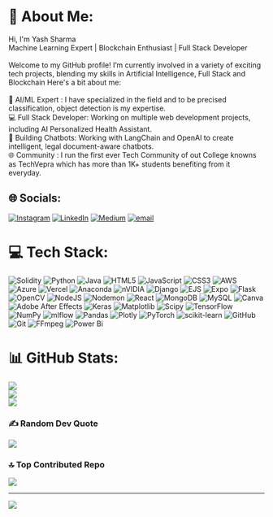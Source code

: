 # 💫 About Me:
Hi, I'm Yash Sharma <br>Machine Learning Expert | Blockchain Enthusiast | Full Stack Developer <br><br>Welcome to my GitHub profile! I’m currently involved in a variety of exciting tech projects, blending my skills in Artificial Intelligence, Full Stack and Blockchain Here's a bit about me:<br><br>🤖 AI/ML Expert : I have specialized in the field and to be precised classification, object detection is my expertise.<br>💻 Full Stack Developer: Working on multiple web development projects, including AI Personalized Health Assistant.<br>🤖 Building Chatbots: Working with LangChain and OpenAI to create intelligent, legal document-aware chatbots.<br>🌐 Community : I run the first ever Tech Community of out College knowns as TechVepra which has more than 1K+ students benefiting from it everyday.


## 🌐 Socials:
[![Instagram](https://img.shields.io/badge/Instagram-%23E4405F.svg?logo=Instagram&logoColor=white)](https://instagram.com/_yashsharma333) [![LinkedIn](https://img.shields.io/badge/LinkedIn-%230077B5.svg?logo=linkedin&logoColor=white)](https://linkedin.com/in/yashhsharma333) [![Medium](https://img.shields.io/badge/Medium-12100E?logo=medium&logoColor=white)](https://medium.com/@YashSharma0730) [![email](https://img.shields.io/badge/Email-D14836?logo=gmail&logoColor=white)](mailto:sharma2004yash@gmail.com) 

# 💻 Tech Stack:
![Solidity](https://img.shields.io/badge/Solidity-%23363636.svg?style=flat&logo=solidity&logoColor=white) ![Python](https://img.shields.io/badge/python-3670A0?style=flat&logo=python&logoColor=ffdd54) ![Java](https://img.shields.io/badge/java-%23ED8B00.svg?style=flat&logo=openjdk&logoColor=white) ![HTML5](https://img.shields.io/badge/html5-%23E34F26.svg?style=flat&logo=html5&logoColor=white) ![JavaScript](https://img.shields.io/badge/javascript-%23323330.svg?style=flat&logo=javascript&logoColor=%23F7DF1E) ![CSS3](https://img.shields.io/badge/css3-%231572B6.svg?style=flat&logo=css3&logoColor=white) ![AWS](https://img.shields.io/badge/AWS-%23FF9900.svg?style=flat&logo=amazon-aws&logoColor=white) ![Azure](https://img.shields.io/badge/azure-%230072C6.svg?style=flat&logo=microsoftazure&logoColor=white) ![Vercel](https://img.shields.io/badge/vercel-%23000000.svg?style=flat&logo=vercel&logoColor=white) ![Anaconda](https://img.shields.io/badge/Anaconda-%2344A833.svg?style=flat&logo=anaconda&logoColor=white) ![nVIDIA](https://img.shields.io/badge/cuda-000000.svg?style=flat&logo=nVIDIA&logoColor=green) ![Django](https://img.shields.io/badge/django-%23092E20.svg?style=flat&logo=django&logoColor=white) ![EJS](https://img.shields.io/badge/ejs-%23B4CA65.svg?style=flat&logo=ejs&logoColor=black) ![Expo](https://img.shields.io/badge/expo-1C1E24?style=flat&logo=expo&logoColor=#D04A37) ![Flask](https://img.shields.io/badge/flask-%23000.svg?style=flat&logo=flask&logoColor=white) ![OpenCV](https://img.shields.io/badge/opencv-%23white.svg?style=flat&logo=opencv&logoColor=white) ![NodeJS](https://img.shields.io/badge/node.js-6DA55F?style=flat&logo=node.js&logoColor=white) ![Nodemon](https://img.shields.io/badge/NODEMON-%23323330.svg?style=flat&logo=nodemon&logoColor=%BBDEAD) ![React](https://img.shields.io/badge/react-%2320232a.svg?style=flat&logo=react&logoColor=%2361DAFB) ![MongoDB](https://img.shields.io/badge/MongoDB-%234ea94b.svg?style=flat&logo=mongodb&logoColor=white) ![MySQL](https://img.shields.io/badge/mysql-4479A1.svg?style=flat&logo=mysql&logoColor=white) ![Canva](https://img.shields.io/badge/Canva-%2300C4CC.svg?style=flat&logo=Canva&logoColor=white) ![Adobe After Effects](https://img.shields.io/badge/Adobe%20After%20Effects-9999FF.svg?style=flat&logo=Adobe%20After%20Effects&logoColor=white) ![Keras](https://img.shields.io/badge/Keras-%23D00000.svg?style=flat&logo=Keras&logoColor=white) ![Matplotlib](https://img.shields.io/badge/Matplotlib-%23ffffff.svg?style=flat&logo=Matplotlib&logoColor=black) ![Scipy](https://img.shields.io/badge/SciPy-%230C55A5.svg?style=flat&logo=scipy&logoColor=%white) ![TensorFlow](https://img.shields.io/badge/TensorFlow-%23FF6F00.svg?style=flat&logo=TensorFlow&logoColor=white) ![NumPy](https://img.shields.io/badge/numpy-%23013243.svg?style=flat&logo=numpy&logoColor=white) ![mlflow](https://img.shields.io/badge/mlflow-%23d9ead3.svg?style=flat&logo=numpy&logoColor=blue) ![Pandas](https://img.shields.io/badge/pandas-%23150458.svg?style=flat&logo=pandas&logoColor=white) ![Plotly](https://img.shields.io/badge/Plotly-%233F4F75.svg?style=flat&logo=plotly&logoColor=white) ![PyTorch](https://img.shields.io/badge/PyTorch-%23EE4C2C.svg?style=flat&logo=PyTorch&logoColor=white) ![scikit-learn](https://img.shields.io/badge/scikit--learn-%23F7931E.svg?style=flat&logo=scikit-learn&logoColor=white) ![GitHub](https://img.shields.io/badge/github-%23121011.svg?style=flat&logo=github&logoColor=white) ![Git](https://img.shields.io/badge/git-%23F05033.svg?style=flat&logo=git&logoColor=white) ![FFmpeg](https://shields.io/badge/FFmpeg-%23171717.svg?logo=ffmpeg&style=flat&labelColor=171717&logoColor=5cb85c) ![Power Bi](https://img.shields.io/badge/power_bi-F2C811?style=flat&logo=powerbi&logoColor=black)
# 📊 GitHub Stats:
![](https://github-readme-stats.vercel.app/api?username=yashsharma0730&theme=merko&hide_border=false&include_all_commits=false&count_private=false)<br/>
![](https://github-readme-streak-stats.herokuapp.com/?user=yashsharma0730&theme=merko&hide_border=false)<br/>
![](https://github-readme-stats.vercel.app/api/top-langs/?username=yashsharma0730&theme=merko&hide_border=false&include_all_commits=false&count_private=false&layout=compact)

### ✍️ Random Dev Quote
![](https://quotes-github-readme.vercel.app/api?type=horizontal&theme=merko)

### 🔝 Top Contributed Repo
![](https://github-contributor-stats.vercel.app/api?username=yashsharma0730&limit=5&theme=merko&combine_all_yearly_contributions=true)

---
[![](https://visitcount.itsvg.in/api?id=yashsharma0730&icon=0&color=3)](https://visitcount.itsvg.in)

<!-- Proudly created with GPRM ( https://gprm.itsvg.in ) -->
